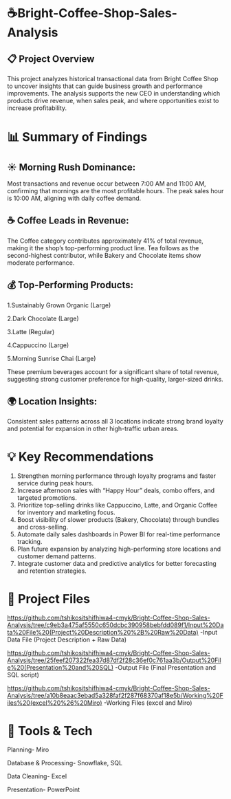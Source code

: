 # ☕Bright-Coffee-Shop-Sales-Analysis
## 📋 Project Overview
This project analyzes historical transactional data from Bright Coffee Shop to uncover insights that can guide business growth and performance improvements. The analysis supports the new CEO in understanding which products drive revenue, when sales peak, and where opportunities exist to increase profitability.

# 📊 Summary of Findings
## ☀️ Morning Rush Dominance:
Most transactions and revenue occur between 7:00 AM and 11:00 AM, confirming that mornings are the most profitable hours. The peak sales hour is 10:00 AM, aligning with daily coffee demand.

## ☕ Coffee Leads in Revenue:
The Coffee category contributes approximately 41% of total revenue, making it the shop’s top-performing product line. Tea follows as the second-highest contributor, while Bakery and Chocolate items show moderate performance.

## 💰 Top-Performing Products:
1.Sustainably Grown Organic (Large)

2.Dark Chocolate (Large)

3.Latte (Regular)

4.Cappuccino (Large)

5.Morning Sunrise Chai (Large)

These premium beverages account for a significant share of total revenue, suggesting strong customer preference for high-quality, larger-sized drinks.

## 🌍 Location Insights:
Consistent sales patterns across all 3 locations indicate strong brand loyalty and potential for expansion in other high-traffic urban areas.

# 💡 Key Recommendations
1. Strengthen morning performance through loyalty programs and faster service during peak hours.
2. Increase afternoon sales with “Happy Hour” deals, combo offers, and targeted promotions.
3. Prioritize top-selling drinks like Cappuccino, Latte, and Organic Coffee for inventory and marketing focus.
4. Boost visibility of slower products (Bakery, Chocolate) through bundles and cross-selling.
5. Automate daily sales dashboards in Power BI for real-time performance tracking.
6. Plan future expansion by analyzing high-performing store locations and customer demand patterns.
7. Integrate customer data and predictive analytics for better forecasting and retention strategies.
 
# 📂 Project Files
https://github.com/tshikositshifhiwa4-cmyk/Bright-Coffee-Shop-Sales-Analysis/tree/c9eb3a475af5550c650dcbc390958bebfdd089f1/Input%20Data%20File%20(Project%20Description%20%2B%20Raw%20Data) -Input Data File (Project Description + Raw Data) 

https://github.com/tshikositshifhiwa4-cmyk/Bright-Coffee-Shop-Sales-Analysis/tree/25feef207322fea37d87df2f28c36ef0c761aa3b/Output%20File%20(Presentation%20and%20SQL) -Output File (Final Presentation and SQL script)

https://github.com/tshikositshifhiwa4-cmyk/Bright-Coffee-Shop-Sales-Analysis/tree/a10b8eaac3ebad5a328faf2f287f68370af18e5b/Working%20Files%20(excel%20%26%20Miro) -Working Files (excel and Miro)

# 🧰 Tools & Tech
Planning-	Miro

Database & Processing-	Snowflake, SQL

Data Cleaning-	Excel

Presentation-	PowerPoint

